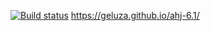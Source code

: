 [![Build status](https://ci.appveyor.com/api/projects/status/gs4aj2r4bs4dorin?svg=true)](https://ci.appveyor.com/project/Geluza/ahj-6-1)
https://geluza.github.io/ahj-6.1/
